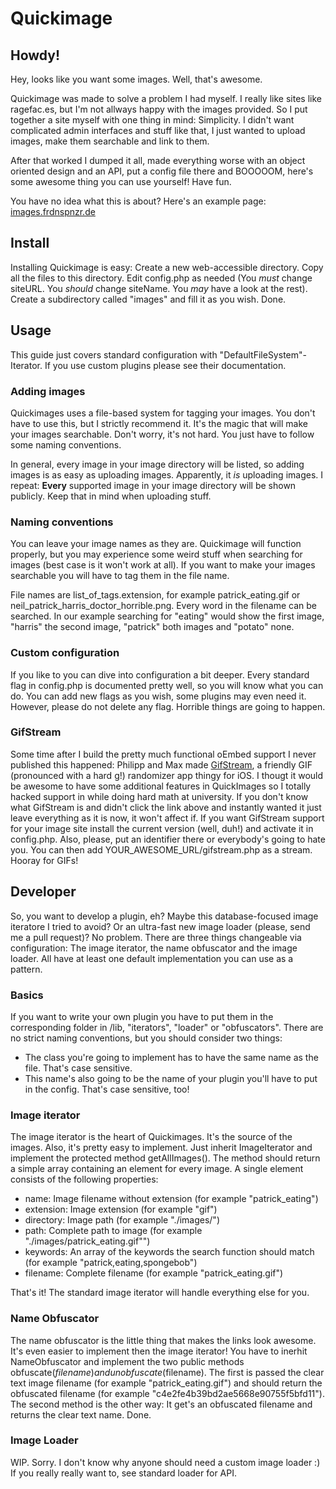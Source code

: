 # Quickimage
## Howdy!
Hey, looks like you want some images. Well, that's awesome.

Quickimage was made to solve a problem I had myself. I really like sites like ragefac.es, but I'm not allways happy with the images provided. So I put together a site myself with one thing in mind: Simplicity. I didn't want complicated admin interfaces and stuff like that, I just wanted to upload images, make them searchable and link to them.

After that worked I dumped it all, made everything worse with an object oriented design and an API, put a config file there and BOOOOOM, here's some awesome thing you can use yourself! Have fun.

You have no idea what this is about? Here's an example page: [images.frdnspnzr.de](http://images.frdnspnzr.de/)

## Install
Installing Quickimage is easy: Create a new web-accessible directory. Copy all the files to this directory. Edit config.php as needed (You *must* change siteURL. You *should* change siteName. You *may* have a look at the rest). Create a subdirectory called "images" and fill it as you wish. Done.
## Usage
This guide just covers standard configuration with "DefaultFileSystem"-Iterator. If you use custom plugins please see their documentation.
### Adding images
Quickimages uses a file-based system for tagging your images. You don't have to use this, but I strictly recommend it. It's the magic that will make your images searchable. Don't worry, it's not hard. You just have to follow some naming conventions.

In general, every image in your image directory will be listed, so adding images is as easy as uploading images. Apparently, it *is* uploading images. I repeat: **Every** supported image in your image directory will be shown publicly. Keep that in mind when uploading stuff.
### Naming conventions
You can leave your image names as they are. Quickimage will function properly, but you may experience some weird stuff when searching for images (best case is it won't work at all). If you want to make your images searchable you will have to tag them in the file name.

File names are list_of_tags.extension, for example patrick_eating.gif or neil_patrick_harris_doctor_horrible.png. Every word in the filename can be searched. In our example searching for "eating" would show the first image, "harris" the second image, "patrick" both images and "potato" none.
### Custom configuration
If you like to you can dive into configuration a bit deeper. Every standard flag in config.php is documented pretty well, so you will know what you can do. You can add new flags as you wish, some plugins may even need it. However, please do not delete any flag. Horrible things are going to happen.
### GifStream
Some time after I build the pretty much functional oEmbed support I never published this happened: Philipp and Max made [GifStream](http://gifstream.in), a friendly GIF (pronounced with a hard g!) randomizer app thingy for iOS. I thougt it would be awesome to have some additional features in QuickImages so I totally hacked support in while doing hard math at university. If you don't know what GifStream is and didn't click the link above and instantly wanted it just leave everything as it is now, it won't affect if. If you want GifStream support for your image site install the current version (well, duh!) and activate it in config.php. Also, please, put an identifier there or everybody's going to hate you. You can then add YOUR_AWESOME_URL/gifstream.php as a stream. Hooray for GIFs!
## Developer
So, you want to develop a plugin, eh? Maybe this database-focused image iteratore I tried to avoid? Or an ultra-fast new image loader (please, send me a pull request)? No problem. There are three things changeable via configuration: The image iterator, the name obfuscator and the image loader. All have at least one default implementation you can use as a pattern.
### Basics
If you want to write your own plugin you have to put them  in the corresponding folder in /lib, "iterators", "loader" or "obfuscators". There are no strict naming conventions, but you should consider two things:

- The class you're going to implement has to have the same name as the file. That's case sensitive.
- This name's also going to be the name of your plugin you'll have to put in the config. That's case sensitive, too!

### Image iterator
The image iterator is the heart of Quickimages. It's the source of the images. Also, it's pretty easy to implement. Just inherit ImageIterator and implement the protected method getAllImages(). The method should return a simple array containing an element for every image. A single element consists of the following properties:

- name: Image filename without extension (for example "patrick_eating")
- extension: Image extension (for example "gif")
- directory: Image path (for example "./images/")
- path: Complete path to image (for example "./images/patrick_eating.gif"")
- keywords: An array of the keywords the search function should match (for example "patrick,eating,spongebob")
- filename: Complete filename (for example "patrick_eating.gif")

That's it! The standard image iterator will handle everything else for you.

### Name Obfuscator
The name obfuscator is the little thing that makes the links look awesome. It's even easier to implement then the image iterator! You have to inerhit NameObfuscator and implement the two public methods obfuscate($filename) and unobfuscate($filename). The first is passed the clear text image filename (for example "patrick_eating.gif") and should return the obfuscated filename (for example "c4e2fe4b39bd2ae5668e90755f5bfd11"). The second method is the other way: It get's an obfuscated filename and returns the clear text name. Done.

### Image Loader
WIP. Sorry. I don't know why anyone should need a custom image loader :) If you really really want to, see standard loader for API.